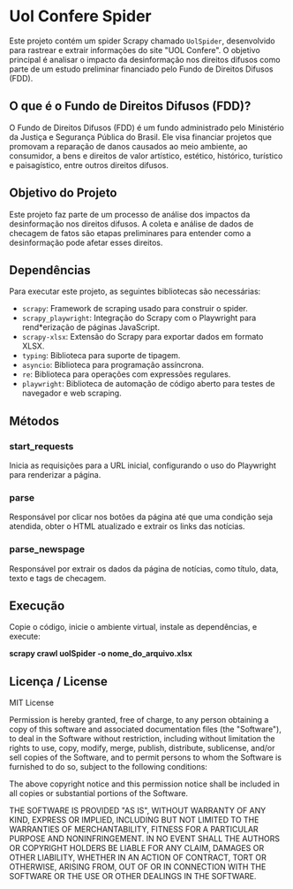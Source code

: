 # Uol Confere Spider

Este projeto contém um spider Scrapy chamado `UolSpider`, desenvolvido para rastrear e extrair informações do site "UOL Confere". O objetivo principal é analisar o impacto da desinformação nos direitos difusos como parte de um estudo preliminar financiado pelo Fundo de Direitos Difusos (FDD).

## O que é o Fundo de Direitos Difusos (FDD)?

O Fundo de Direitos Difusos (FDD) é um fundo administrado pelo Ministério da Justiça e Segurança Pública do Brasil. Ele visa financiar projetos que promovam a reparação de danos causados ao meio ambiente, ao consumidor, a bens e direitos de valor artístico, estético, histórico, turístico e paisagístico, entre outros direitos difusos.

## Objetivo do Projeto

Este projeto faz parte de um processo de análise dos impactos da desinformação nos direitos difusos. A coleta e análise de dados de checagem de fatos são etapas preliminares para entender como a desinformação pode afetar esses direitos.

## Dependências

Para executar este projeto, as seguintes bibliotecas são necessárias:

- `scrapy`: Framework de scraping usado para construir o spider.
- `scrapy_playwright`: Integração do Scrapy com o Playwright para rend*erização de páginas JavaScript.
- `scrapy-xlsx`: Extensão do Scrapy para exportar dados em formato XLSX.
- `typing`: Biblioteca para suporte de tipagem.
- `asyncio`: Biblioteca para programação assíncrona.
- `re`: Biblioteca para operações com expressões regulares.
- `playwright`: Biblioteca de automação de código aberto para testes de navegador e web scraping.

## Métodos

### start_requests

Inicia as requisições para a URL inicial, configurando o uso do Playwright para renderizar a página.

### parse

Responsável por clicar nos botões da página até que uma condição seja atendida, obter o HTML atualizado e extrair os links das notícias.

### parse_newspage

Responsável por extrair os dados da página de notícias, como título, data, texto e tags de checagem.

## Execução

Copie o código, inicie o ambiente virtual, instale as dependências, e execute:

**scrapy crawl uolSpider -o nome_do_arquivo.xlsx**



## Licença / License

MIT License

Permission is hereby granted, free of charge, to any person obtaining a copy
of this software and associated documentation files (the "Software"), to deal
in the Software without restriction, including without limitation the rights
to use, copy, modify, merge, publish, distribute, sublicense, and/or sell
copies of the Software, and to permit persons to whom the Software is
furnished to do so, subject to the following conditions:

The above copyright notice and this permission notice shall be included in all
copies or substantial portions of the Software.

THE SOFTWARE IS PROVIDED "AS IS", WITHOUT WARRANTY OF ANY KIND, EXPRESS OR
IMPLIED, INCLUDING BUT NOT LIMITED TO THE WARRANTIES OF MERCHANTABILITY,
FITNESS FOR A PARTICULAR PURPOSE AND NONINFRINGEMENT. IN NO EVENT SHALL THE
AUTHORS OR COPYRIGHT HOLDERS BE LIABLE FOR ANY CLAIM, DAMAGES OR OTHER
LIABILITY, WHETHER IN AN ACTION OF CONTRACT, TORT OR OTHERWISE, ARISING FROM,
OUT OF OR IN CONNECTION WITH THE SOFTWARE OR THE USE OR OTHER DEALINGS IN THE
SOFTWARE.

